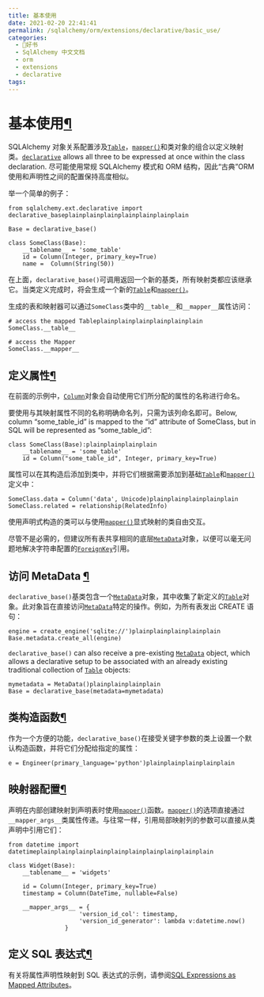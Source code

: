 ```yaml
---
title: 基本使用
date: 2021-02-20 22:41:41
permalink: /sqlalchemy/orm/extensions/declarative/basic_use/
categories:
  - 📖好书
  - SqlAlchemy 中文文档
  - orm
  - extensions
  - declarative
tags:
---
```

基本使用[¶](#basic-use "Permalink to this headline")
====================================================

SQLAlchemy 对象关系配置涉及[`Table`](core_metadata.html#sqlalchemy.schema.Table "sqlalchemy.schema.Table")，[`mapper()`](mapping_api.html#sqlalchemy.orm.mapper "sqlalchemy.orm.mapper")和类对象的组合以定义映射类。[`declarative`](api.html#module-sqlalchemy.ext.declarative "sqlalchemy.ext.declarative")
allows all three to be expressed at once within the class declaration.
尽可能使用常规 SQLAlchemy 模式和 ORM 结构，因此“古典”ORM 使用和声明性之间的配置保持高度相似。

举一个简单的例子：

    from sqlalchemy.ext.declarative import declarative_baseplainplainplainplainplainplainplain

    Base = declarative_base()

    class SomeClass(Base):
        __tablename__ = 'some_table'
        id = Column(Integer, primary_key=True)
        name =  Column(String(50))

在上面，`declarative_base()`可调用返回一个新的基类，所有映射类都应该继承它。当类定义完成时，将会生成一个新的[`Table`](core_metadata.html#sqlalchemy.schema.Table "sqlalchemy.schema.Table")和[`mapper()`](mapping_api.html#sqlalchemy.orm.mapper "sqlalchemy.orm.mapper")。

生成的表和映射器可以通过`SomeClass`类中的`__table__`和`__mapper__`属性访问：

    # access the mapped Tableplainplainplainplainplainplain
    SomeClass.__table__

    # access the Mapper
    SomeClass.__mapper__

定义属性[¶](#defining-attributes "Permalink to this headline")
--------------------------------------------------------------

在前面的示例中，[`Column`](core_metadata.html#sqlalchemy.schema.Column "sqlalchemy.schema.Column")对象会自动使用它们所分配的属性的名称进行命名。

要使用与其映射属性不同的名称明确命名列，只需为该列命名即可。Below,
column “some\_table\_id” is mapped to the “id” attribute of SomeClass,
but in SQL will be represented as “some\_table\_id”:

    class SomeClass(Base):plainplainplainplain
        __tablename__ = 'some_table'
        id = Column("some_table_id", Integer, primary_key=True)

属性可以在其构造后添加到类中，并将它们根据需要添加到基础[`Table`](core_metadata.html#sqlalchemy.schema.Table "sqlalchemy.schema.Table")和[`mapper()`](mapping_api.html#sqlalchemy.orm.mapper "sqlalchemy.orm.mapper")定义中：

    SomeClass.data = Column('data', Unicode)plainplainplainplainplain
    SomeClass.related = relationship(RelatedInfo)

使用声明式构造的类可以与使用[`mapper()`](mapping_api.html#sqlalchemy.orm.mapper "sqlalchemy.orm.mapper")显式映射的类自由交互。

尽管不是必需的，但建议所有表共享相同的底层[`MetaData`](core_metadata.html#sqlalchemy.schema.MetaData "sqlalchemy.schema.MetaData")对象，以便可以毫无问题地解决字符串配置的[`ForeignKey`](core_constraints.html#sqlalchemy.schema.ForeignKey "sqlalchemy.schema.ForeignKey")引用。

访问 MetaData [¶](#accessing-the-metadata "Permalink to this headline")
----------------------------------------------------------------------

`declarative_base()`基类包含一个[`MetaData`](core_metadata.html#sqlalchemy.schema.MetaData "sqlalchemy.schema.MetaData")对象，其中收集了新定义的[`Table`](core_metadata.html#sqlalchemy.schema.Table "sqlalchemy.schema.Table")对象。此对象旨在直接访问[`MetaData`](core_metadata.html#sqlalchemy.schema.MetaData "sqlalchemy.schema.MetaData")特定的操作。例如，为所有表发出 CREATE 语句：

    engine = create_engine('sqlite://')plainplainplainplainplain
    Base.metadata.create_all(engine)

`declarative_base()` can also
receive a pre-existing [`MetaData`](core_metadata.html#sqlalchemy.schema.MetaData "sqlalchemy.schema.MetaData")
object, which allows a declarative setup to be associated with an
already existing traditional collection of [`Table`](core_metadata.html#sqlalchemy.schema.Table "sqlalchemy.schema.Table")
objects:

    mymetadata = MetaData()plainplainplainplain
    Base = declarative_base(metadata=mymetadata)

类构造函数[¶](#class-constructor "Permalink to this headline")
--------------------------------------------------------------

作为一个方便的功能，`declarative_base()`在接受关键字参数的类上设置一个默认构造函数，并将它们分配给指定的属性：

    e = Engineer(primary_language='python')plainplainplainplainplain

映射器配置[¶](#mapper-configuration "Permalink to this headline")
-----------------------------------------------------------------

声明在内部创建映射到声明表时使用[`mapper()`](mapping_api.html#sqlalchemy.orm.mapper "sqlalchemy.orm.mapper")函数。[`mapper()`](mapping_api.html#sqlalchemy.orm.mapper "sqlalchemy.orm.mapper")的选项直接通过`__mapper_args__`类属性传递。与往常一样，引用局部映射列的参数可以直接从类声明中引用它们：

    from datetime import datetimeplainplainplainplainplainplainplainplainplainplain

    class Widget(Base):
        __tablename__ = 'widgets'

        id = Column(Integer, primary_key=True)
        timestamp = Column(DateTime, nullable=False)

        __mapper_args__ = {
                        'version_id_col': timestamp,
                        'version_id_generator': lambda v:datetime.now()
                    }

定义 SQL 表达式[¶](#defining-sql-expressions "Permalink to this headline")
------------------------------------------------------------------------

有关将属性声明性映射到 SQL 表达式的示例，请参阅[SQL Expressions as Mapped
Attributes](mapped_sql_expr.html#mapper-sql-expressions)。
